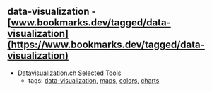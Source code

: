 data-visualization - [www.bookmarks.dev/tagged/data-visualization](https://www.bookmarks.dev/tagged/data-visualization)
---
* [Datavisualization.ch Selected Tools](http://selection.datavisualization.ch/)
    * tags: [data-visualization](../tagged/data-visualization.md), [maps](../tagged/maps.md), [colors](../tagged/colors.md), [charts](../tagged/charts.md)
